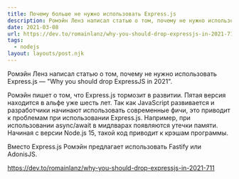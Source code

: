 ```yaml
---
title: Почему больше не нужно использовать Express.js
description: Ромэйн Ленз написал статью о том, почему не нужно использовать Express.js
date: 2021-03-08
url: https://dev.to/romainlanz/why-you-should-drop-expressjs-in-2021-711
tags:
  - nodejs
layout: layouts/post.njk
---
```

Ромэйн Ленз написал статью о том, почему не нужно использовать Express.js — "Why you should drop ExpressJS in 2021".

Ромэйн пишет о том, что Express.js тормозит в развитии. Пятая версия находится в альфе уже шесть лет. Так как JavaScript развивается и разработчики начинают использовать современные фичи, это приводит к проблемам при использовании Express.js. Например, при использовании async/await в мидлварах появляются утечки памяти. Начиная с версии Node.js 15, такой код приводит к крэшам программы.

Вместо Express.js Ромэйн предлагает использовать Fastify или AdonisJS.

https://dev.to/romainlanz/why-you-should-drop-expressjs-in-2021-711
